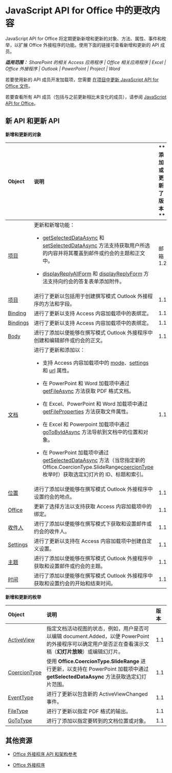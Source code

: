 ﻿
# JavaScript API for Office 中的更改内容
JavaScript API for Office 将定期更新新增和更新的对象、方法、属性、事件和枚举，以扩展 Office 外接程序的功能。使用下面的链接可查看新增和更新的 API 成员。

 _**适用范围：** SharePoint 的相关 Access 应用程序 | Office 相关应用程序 | Excel | Office 外接程序 | Outlook | PowerPoint | Project | Word_

若要使用新的 API 成员开发加载项，您需要 [在项目中更新 JavaScript API for Office 文件](../docs/develop/update-your-javascript-api-for-office-and-manifest-schema-version.md)。

若要查看所有 API 成员（包括与之前更新相比未变化的成员），请参阅 [JavaScript API for Office](../reference/javascript-api-for-office.md)。


## 新 API 和更新 API

 **新增和更新的对象**


|**Object**|**说明**|**添加或更新了版本 **|
|:-----|:-----|:-----|
|[项目](../reference/outlook/Office.context.mailbox.item.md)|更新和新增功能：<br><ul><li><p><a href="../reference/outlook/Office.context.mailbox.item.md#getSelectedDataAsync" target="_blank">getSelectedDataAsync</a> 和 <a href="../reference/outlook/Office.context.mailbox.item.md#setSelectedDataAsync" target="_blank">setSelectedDataAsync</a> 方法支持获取用户所选的内容并将其覆盖到邮件或约会的主题和正文中。</p></li><li><p><a href="../reference/outlook/Office.context.mailbox.item.md#displayReplyAllForm" target="_blank">displayReplyAllForm</a> 和 <a href="../reference/outlook/Office.context.mailbox.item.md#displayReplyForm" target="_blank">displayReplyForm</a> 方法支持向约会的答复表单添加附件。</p></li></ul>|邮箱 1.2|
|[项目](../reference/outlook/Office.context.mailbox.item.md)|进行了更新以包括用于创建撰写模式 Outlook 外接程序的方法和字段。 |1.1|
|[Binding](../reference/shared/binding.md)|进行了更新以支持 Access 内容加载项中的表绑定。|1.1|
|[Bindings](../reference/shared/bindings.bindings.md)|进行了更新以支持 Access 内容加载项中的表绑定。|1.1|
|[Body](../reference/outlook/Body.md)|进行了添加以便能够在撰写模式 Outlook 外接程序中创建和编辑邮件或约会的正文。|1.1|
|[文档](../reference/shared/document.md)|进行了更新和添加以： <ul><li><p>支持 Access 内容加载项中的 <a href="http://msdn.microsoft.com/library/551369c3-315b-428f-8b7e-08987f6b0e00(Office.15).aspx" target="_blank">mode</a>、<a href="http://msdn.microsoft.com/library/77ba7daf-419f-44b6-8747-7fd5618b7053(Office.15).aspx" target="_blank">settings</a> 和 <a href="http://msdn.microsoft.com/library/480ac3c6-370e-4505-aba3-1d0dce9fb3dc(Office.15).aspx" target="_blank">url</a> 属性。</p></li><li><p>在 PowerPoint 和 Word 加载项中通过 <a href="http://msdn.microsoft.com/library/35dda81c-235e-4eab-8a77-9acb3b73a380(Office.15).aspx" target="_blank">getFileAsync</a> 方法获取 PDF 格式文档。</p></li><li><p>在 Excel、PowerPoint 和 Word 加载项中通过 <a href="http://msdn.microsoft.com/library/2533a563-95ae-4d52-b2d5-a6783e4ef5b4(Office.15).aspx" target="_blank">getFileProperties</a> 方法获取文件属性。</p></li><li><p>在 Excel 和 Powerpoint 加载项中通过 <a href="http://msdn.microsoft.com/library/35dda81c-235e-4eab-8a77-9acb3b73a380(Office.15).aspx" target="_blank">goToByIdAsync</a> 方法导航到文档中的位置和对象。</p></li><li><p>在 PowerPoint 加载项中通过 <a href="http://msdn.microsoft.com/library/f85ad02c-64f0-4b73-87f6-7f521b3afd69(Office.15).aspx" target="_blank">getSelectedDataAsync</a> 方法（当您指定新的 <span class="keyword">Office.CoercionType.SlideRange</span><a href="http://msdn.microsoft.com/library/735eaab6-5e31-4bc2-add5-9d378900a31b(Office.15).aspx" target="_blank">coercionType</a> 枚举时）获取选定幻灯片的 ID、标题和索引。</p></li></ul>|1.1|
|[位置](../reference/outlook/Location.md)|进行了添加以便能够在撰写模式 Outlook 外接程序中设置约会的地点。|1.1|
|[Office](../reference/shared/office.md)|更新了选择方法以支持获取 Access 内容加载项中的绑定。|1.1|
|[收件人](../reference/outlook/Recipients.md)|进行了添加以便能够在撰写模式下获取和设置邮件或约会的收件人。|1.1|
|[Settings](../reference/shared/document.settings.md)|进行了更新以支持在 Access 内容加载项中创建自定义设置。|1.1|
|[主题](../reference/outlook/Subject.md)|进行了添加以便能够在撰写模式 Outlook 外接程序中获取和设置邮件或约会的主题。|1.1|
|[时间](../reference/outlook/Time.md)|进行了添加以便能够在撰写模式 Outlook 外接程序中获取和设置约会的开始和结束时间。|1.1|



**新增和更新的枚举**


|**Object**|**说明**|**版本**|
|:-----|:-----|:-----|
|[ActiveView](../reference/shared/activeview-enumeration.md)|指定文档活动视图的状态，例如，用户是否可以编辑 document.Added，以便 PowerPoint 的外接程序可以确定用户是否正在查看演示文稿（**幻灯片放映**）或编辑幻灯片。 |1.1|
|[CoercionType](../reference/shared/coerciontype-enumeration.md)|使用  **Office.CoercionType.SlideRange** 进行更新，以支持在 PowerPoint 加载项中通过 **getSelectedDataAsync** 方法获取选定幻灯片范围。|1.1|
|[EventType](../reference/shared/eventtype-enumeration.md)|进行了更新以包含新的 ActiveViewChanged 事件。|1.1|
|[FileType](../reference/shared/filetype-enumeration.md)|进行了更新以指定 PDF 格式的输出。|1.1|
|[GoToType](../reference/shared/gototype-enumeration.md)|进行了添加以指定要转到的文档位置或对象。|1.1|

## 其他资源


- [Office 外接程序 API 和架构参考](../reference/reference.md)
    
- [Office 外接程序](../docs/overview/office-add-ins.md)
    
